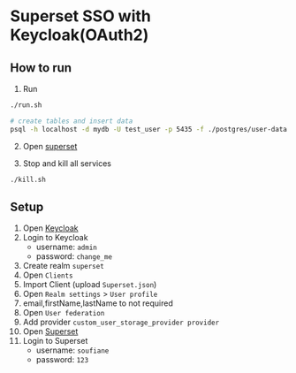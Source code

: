 # Superset SSO with Keycloak(OAuth2)

## How to run

1. Run
```sh
./run.sh

# create tables and insert data
psql -h localhost -d mydb -U test_user -p 5435 -f ./postgres/user-data.sql
```

2. Open [superset](http://localhost:8088)

3. Stop and kill all services
```sh
./kill.sh
```

## Setup

1. Open [Keycloak](http://localhost:8080)
1. Login to Keycloak
   - username: `admin`
   - password: `change_me`
1. Create realm `superset`
1. Open `Clients`
1. Import Client (upload `Superset.json`)
1. Open `Realm settings` > `User profile`
1. email,firstName,lastName to not required
1. Open `User federation`
1. Add provider `custom_user_storage_provider provider`
1. Open [Superset](http://localhost:8088)
1. Login to Superset
   - username: `soufiane`
   - password: `123`
